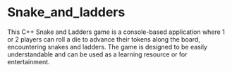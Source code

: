 # Snake_and_ladders
This C++ Snake and Ladders game is a console-based application where 1 or 2 players can roll a die to advance their tokens along the board, encountering snakes and ladders. The game is designed to be easily understandable and can be used as a learning resource or for entertainment.
